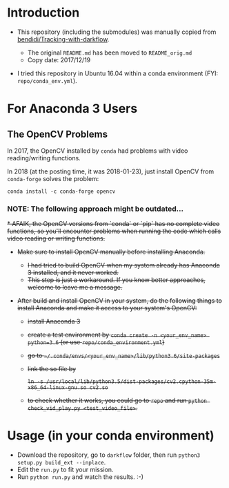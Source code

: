 # Introduction

* This repository (including the submodules) was manually copied from [bendidi/Tracking-with-darkflow](https://github.com/bendidi/Tracking-with-darkflow).
  * The original `README.md` has been moved to `README_orig.md`
  * Copy date: 2017/12/19

* I tried this repository in Ubuntu 16.04 within a conda environment (FYI: `repo/conda_env.yml`).

# For Anaconda 3 Users

## The OpenCV Problems

In 2017, the OpenCV installed by `conda` had problems with video reading/writing functions.

In 2018 (at the posting time, it was 2018-01-23), just install OpenCV from `conda-forge` solves the problem:

`conda install -c conda-forge opencv`

### NOTE: The following approach might be outdated...
<s>
* AFAIK, the OpenCV versions from `conda` or `pip` has no complete video functions, so you'll encounter problems when running the code which calls video reading or writing functions.

* Make sure to install OpenCV manually before installing Anaconda.
  * I had tried to build OpenCV when my system already has Anaconda 3 installed, and it never worked.
  * This step is just a workaround. If you know better approaches, welcome to leave me a message.

* After build and install OpenCV in your system, do the following things to install Anaconda and make it access to your system's OpenCV:
  * install Anaconda 3
  * create a test environment by `conda create -n <your_env_name> python=3.6` (or use `repo/conda_environment.yml`)
  * go to `~/.conda/envs/<your_env_name>/lib/python3.6/site-packages`
  * link the so file by

    `ln -s /usr/local/lib/python3.5/dist-packages/cv2.cpython-35m-x86_64-linux-gnu.so cv2.so`

  * to check whether it works, you could go to `repo` and run `python check_vid_play.py <test_video_file>`.
</s>

# Usage (in your conda environment)
* Download the repository, go to `darkflow` folder, then run `python3 setup.py build_ext --inplace`.
* Edit the `run.py` to fit your mission.
* Run `python run.py` and watch the results. :-)
